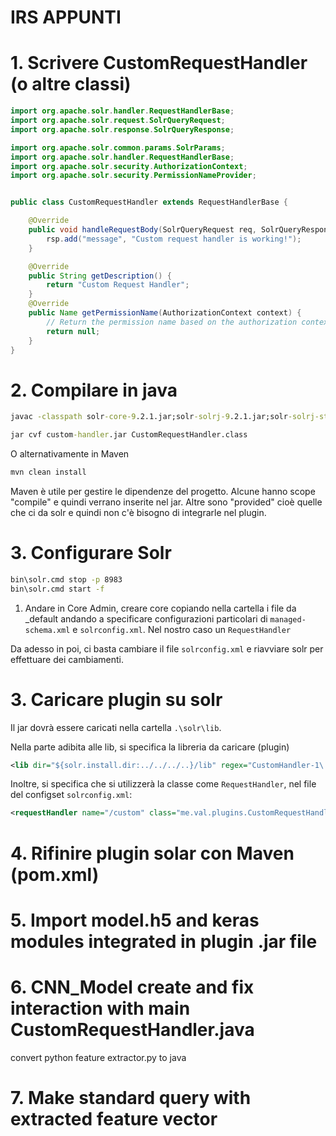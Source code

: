 # IRS APPUNTI

# 1. Scrivere CustomRequestHandler (o altre classi)

```java
import org.apache.solr.handler.RequestHandlerBase;
import org.apache.solr.request.SolrQueryRequest;
import org.apache.solr.response.SolrQueryResponse;

import org.apache.solr.common.params.SolrParams;
import org.apache.solr.handler.RequestHandlerBase;
import org.apache.solr.security.AuthorizationContext;
import org.apache.solr.security.PermissionNameProvider;


public class CustomRequestHandler extends RequestHandlerBase {

    @Override
    public void handleRequestBody(SolrQueryRequest req, SolrQueryResponse rsp) throws Exception {
        rsp.add("message", "Custom request handler is working!");
    }

    @Override
    public String getDescription() {
        return "Custom Request Handler";
    }
    @Override
    public Name getPermissionName(AuthorizationContext context) {
        // Return the permission name based on the authorization context
        return null;
    }
}
```
# 2. Compilare in java
```cmd
javac -classpath solr-core-9.2.1.jar;solr-solrj-9.2.1.jar;solr-solrj-streaming-9.2.1.jar;solr-solrj-zookeeper-9.2.1.jar CustomRequestHandler.java
```

```cmd
jar cvf custom-handler.jar CustomRequestHandler.class
```

O alternativamente in Maven

```cmd
mvn clean install
```

Maven è utile per gestire le dipendenze del progetto. Alcune hanno scope "compile" e quindi verrano inserite nel jar. Altre sono "provided" cioè quelle che ci da solr e quindi non c'è bisogno di integrarle nel plugin.

# 3. Configurare Solr

```cmd
bin\solr.cmd stop -p 8983
bin\solr.cmd start -f
```

1. Andare in Core Admin, creare core copiando nella cartella i file da _default andando a specificare configurazioni particolari di `managed-schema.xml` e `solrconfig.xml`. Nel nostro caso un `RequestHandler`

Da adesso in poi, ci basta cambiare il file `solrconfig.xml` e riavviare solr per effettuare dei cambiamenti.

# 3. Caricare plugin su solr 
Il jar dovrà essere caricati nella cartella `.\solr\lib`.

Nella parte adibita alle lib, si specifica la libreria da caricare (plugin)
```xml
<lib dir="${solr.install.dir:../../../..}/lib" regex="CustomHandler-1\.jar" />
```
Inoltre, si specifica che si utilizzerà la classe come `RequestHandler`, nel file del configset `solrconfig.xml`:

```xml
<requestHandler name="/custom" class="me.val.plugins.CustomRequestHandler" />
```

<lib dir="${solr.install.dir:../../../..}/lib" regex=".*\.jar" />

# 4. Rifinire plugin solar con Maven (pom.xml)

# 5. Import model.h5 and keras modules integrated in plugin .jar file

# 6. CNN_Model create and fix interaction with main CustomRequestHandler.java 
convert python feature extractor.py to java

# 7. Make standard query with extracted feature vector



